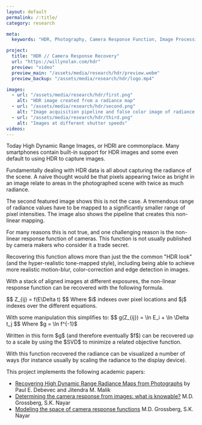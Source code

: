 ```yaml
---
layout: default
permalink: /:title/
category: research

meta:
  keywords: "HDR, Photography, Camera Response Function, Image Processing, Research, Computational Photography"

project:
  title: "HDR // Camera Response Recovery"
  url: "https://willynolan.com/hdr"
  preview: "video"
  preview_main: "/assets/media/research/hdr/preview.webm"
  preview_backup: "/assets/media/research/hdr/logo.mp4"

images:
  - url: "/assets/media/research/hdr/first.png"
    alt: "HDR image created from a radiance map"
  - url: "/assets/media/research/hdr/second.png"
    alt: "Image acquisition pipeline and false color image of radiance map"
  - url: "/assets/media/research/hdr/third.png"
    alt: "Images at different shutter speeds"
videos:
---
```

<p>
Today High Dynamic Range Images, or HDRI are commonplace. Many smartphones contain built-in support for HDR images and 
some even default to using HDR to capture images.
</p>

<p>
Fundamentally dealing with HDR data is all about capturing the radiance of the scene. A naive thought would be that 
pixels appearing twice as bright in an image relate to areas in the photographed scene with twice as much radiance.
</p>

<p>
The second featured image shows this is not the case. A tremendous range of radiance values have to be mapped to 
a significantly smaller range of pixel intensities. The image also shows the pipeline that creates this non-linear 
mapping.
</p>

<p>
For many reasons this is not true, and one challenging reason is the non-linear response function of cameras. This 
function is not usually published by camera makers who consider it a trade secret. 
</p>

<p>
Recovering this function allows more than just the the common "HDR look" (and the hyper-realistic 
tone-mapped style), including being able to achieve more realistic motion-blur, color-correction and edge 
detection in images. 
</p>

<p>
With a stack of aligned images at different exposures, the non-linear response function can be recovered with the 
following formula.
</p>

<p>
$$
Z_{ij} = f(E\Delta t)
$$
Where $i$ indexes over pixel locations and $j$ indexes over the different equations.
</p>

<p>
With some manipulation this simplifies to:
$$
g(Z_{ij}) = \ln E_i + \ln \Delta t_j
$$
Where $g = \ln f^{-1}$
</p>

<p>
Written in this form $g$ (and therefore eventually $f$) can be recovered up to a scale by using the $SVD$ to minimize 
a related objective function. 
</p>

<p>
With this function recovered the radiance can be visualized a number of ways (for instance usually by scaling the radiance
to the display device).
</p>

<p>
This project implements the following academic papers:
</p>

<ul>
    <li>
        <a href="https://dl.acm.org/doi/10.1145/1401132.1401174">Recovering High Dynamic Range Radiance Maps from Photographs</a> by Paul E. Debevec and Jitendra M. Malik
    </li>
    <li>
        <a href="https://ieeexplore.ieee.org/document/1240119">Determining the camera response from images: what is knowable?</a> M.D. Grossberg, S.K. Nayar
     </li>
     <li>
         <a href="https://ieeexplore.ieee.org/document/1323796">Modeling the space of camera response functions</a> M.D. Grossberg, S.K. Nayar
      </li>
</ul>
